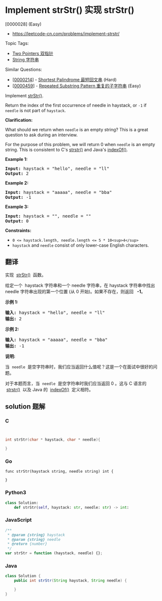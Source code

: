 # Implement strStr() 实现 strStr()

[0000028] (Easy)

- https://leetcode-cn.com/problems/implement-strstr/

Topic Tags:

- [Two Pointers 双指针](https://leetcode-cn.com/tag/two-pointers/)
- [String 字符串](https://leetcode-cn.com/tag/string/)

Similar Questions:

- [[0000214](https://leetcode-cn.com/problems/shortest-palindrome/)] - [Shortest Palindrome 最短回文串](./0000214.shortest-palindrome.md) (Hard)
- [[0000459](https://leetcode-cn.com/problems/repeated-substring-pattern/)] - [Repeated Substring Pattern 重复的子字符串](./0000459.repeated-substring-pattern.md) (Easy)

Implement [strStr()](http://www.cplusplus.com/reference/cstring/strstr/).

Return the index of the first occurrence of needle in haystack, or `-1` if `needle` is not part of `haystack`.

**Clarification:**

What should we return when `needle` is an empty string? This is a great question to ask during an interview.

For the purpose of this problem, we will return 0 when `needle` is an empty string. This is consistent to C's [strstr()](http://www.cplusplus.com/reference/cstring/strstr/) and Java's [indexOf()](<https://docs.oracle.com/javase/7/docs/api/java/lang/String.html#indexOf(java.lang.String)>).

**Example 1:**

<pre><strong>Input:</strong> haystack = "hello", needle = "ll"
<strong>Output:</strong> 2
</pre>

**Example 2:**

<pre><strong>Input:</strong> haystack = "aaaaa", needle = "bba"
<strong>Output:</strong> -1
</pre>

**Example 3:**

<pre><strong>Input:</strong> haystack = "", needle = ""
<strong>Output:</strong> 0
</pre>

**Constraints:**

- `0 <= haystack.length, needle.length <= 5 * 10<sup>4</sup>`
- `haystack` and `needle` consist of only lower-case English characters.

## 翻译

实现  [strStr()](https://baike.baidu.com/item/strstr/811469)  函数。

给定一个  haystack 字符串和一个 needle 字符串，在 haystack 字符串中找出 needle 字符串出现的第一个位置 (从 0 开始)。如果不存在，则返回   **\-1**。

**示例 1:**

<pre><strong>输入:</strong> haystack = "hello", needle = "ll"
<strong>输出:</strong> 2
</pre>

**示例 2:**

<pre><strong>输入:</strong> haystack = "aaaaa", needle = "bba"
<strong>输出:</strong> -1
</pre>

**说明:**

当  `needle`  是空字符串时，我们应当返回什么值呢？这是一个在面试中很好的问题。

对于本题而言，当  `needle`  是空字符串时我们应当返回 0 。这与 C 语言的  [strstr()](https://baike.baidu.com/item/strstr/811469)  以及 Java 的  [indexOf()](<https://docs.oracle.com/javase/7/docs/api/java/lang/String.html#indexOf(java.lang.String)>)  定义相符。

## solution 题解

### C

```c


int strStr(char * haystack, char * needle){

}
```

### Go

```golang
func strStr(haystack string, needle string) int {

}
```

### Python3

```python
class Solution:
    def strStr(self, haystack: str, needle: str) -> int:
```

### JavaScript

```javascript
/**
 * @param {string} haystack
 * @param {string} needle
 * @return {number}
 */
var strStr = function (haystack, needle) {};
```

### Java

```java
class Solution {
    public int strStr(String haystack, String needle) {

    }
}
```
